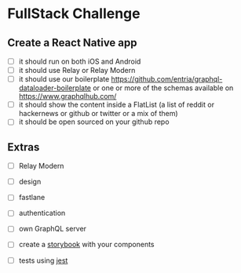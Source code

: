 # FullStack Challenge

## Create a React Native app
- [ ] it should run on both iOS and Android
- [ ] it should use Relay or Relay Modern
- [ ] it should use our boilerplate https://github.com/entria/graphql-dataloader-boilerplate or one or more of the schemas available on https://www.graphqlhub.com/
- [ ] it should show the content inside a FlatList (a list of reddit or hackernews or github or twitter or a mix of them)
- [ ] it should be open sourced on your github repo

## Extras
- [ ] Relay Modern
- [ ] design
- [ ] fastlane
- [ ] authentication
- [ ] own GraphQL server
- [ ] create a [storybook] with your components
- [ ] tests using [jest]


[storybook]: https://github.com/storybooks/storybook
[jest]: https://jest-everywhere.now.sh

